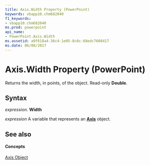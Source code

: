 ```yaml
---
title: Axis.Width Property (PowerPoint)
keywords: vbapp10.chm682040
f1_keywords:
- vbapp10.chm682040
ms.prod: powerpoint
api_name:
- PowerPoint.Axis.Width
ms.assetid: a9f618a4-36c4-1e05-8c0c-68edc7608417
ms.date: 06/08/2017
---
```



# Axis.Width Property (PowerPoint)

Returns the width, in points, of the object. Read-only **Double**.


## Syntax

 _expression_. **Width**

 _expression_ A variable that represents an **[Axis](axis-object-powerpoint.md)** object.


## See also


#### Concepts


[Axis Object](axis-object-powerpoint.md)

